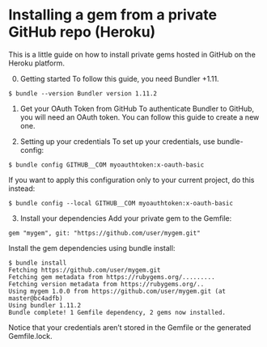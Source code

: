 # Installing a gem from a private GitHub repo (Heroku)
This is a little guide on how to install private gems hosted in GitHub on the Heroku platform.

0. Getting started
To follow this guide, you need Bundler +1.11.

```
$ bundle --version Bundler version 1.11.2
```

1. Get your OAuth Token from GitHub
To authenticate Bundler to GitHub, you will need an OAuth token. You can follow this guide to create a new one.

2. Setting up your credentials
To set up your credentials, use bundle-config:

```
$ bundle config GITHUB__COM myoauthtoken:x-oauth-basic
```

If you want to apply this configuration only to your current project, do this instead:

```
$ bundle config --local GITHUB__COM myoauthtoken:x-oauth-basic
```

3. Install your dependencies
Add your private gem to the Gemfile:

```
gem "mygem", git: "https://github.com/user/mygem.git"
```

Install the gem dependencies using bundle install:

```
$ bundle install
Fetching https://github.com/user/mygem.git
Fetching gem metadata from https://rubygems.org/......... 
Fetching version metadata from https://rubygems.org/.. 
Using mygem 1.0.0 from https://github.com/user/mygem.git (at master@bc4adfb)
Using bundler 1.11.2
Bundle complete! 1 Gemfile dependency, 2 gems now installed.
```

Notice that your credentials aren’t stored in the Gemfile or the generated Gemfile.lock.

